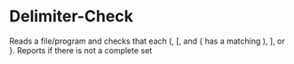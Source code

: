 # Delimiter-Check
Reads a file/program and checks that each (, [, and { has a matching ), ], or }. Reports if there is not a complete set
